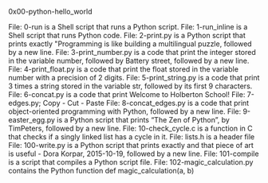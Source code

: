 0x00-python-hello_world


File: 0-run is a Shell script that runs a Python script.
File: 1-run_inline is a Shell script that runs Python code.
File: 2-print.py is a Python script that prints exactly "Programming is like building a multilingual puzzle, followed by a new line.
File: 3-print_number.py is a code that print the integer stored in the variable number, followed by Battery street, followed by a new line.
File: 4-print_float.py is a code that print the float stored in the variable number with a precision of 2 digits.
File: 5-print_string.py is a code that print 3 times a string stored in the variable str, followed by its first 9 characters.
File: 6-concat.py is a code that print Welcome to Holberton School!
File: 7-edges.py; Copy - Cut - Paste
File: 8-concat_edges.py is a code that print object-oriented programming with Python, followed by a new line.
File: 9-easter_egg.py is a Python script that prints “The Zen of Python”, by TimPeters, followed by a new line.
File: 10-check_cycle.c is a function in C that checks if a singly linked list has a cycle in it.
File: lists.h is a header file
File: 100-write.py is a Python script that prints exactly and that piece of art is useful - Dora Korpar, 2015-10-19, followed by a new line.
File: 101-compile is a script that compiles a Python script file.
File: 102-magic_calculation.py contains the Python function def magic_calculation(a, b)